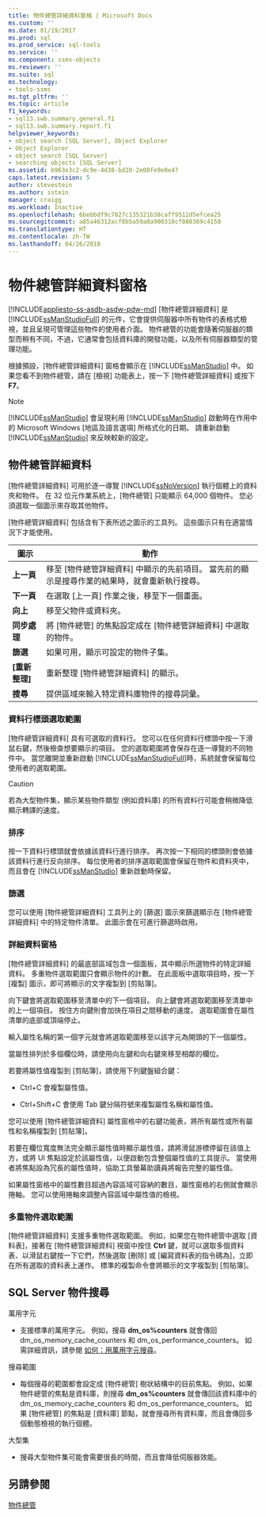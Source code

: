 ```yaml
---
title: 物件總管詳細資料窗格 | Microsoft Docs
ms.custom: ''
ms.date: 01/19/2017
ms.prod: sql
ms.prod_service: sql-tools
ms.service: ''
ms.component: ssms-objects
ms.reviewer: ''
ms.suite: sql
ms.technology:
- tools-ssms
ms.tgt_pltfrm: ''
ms.topic: article
f1_keywords:
- sql13.swb.summary.general.f1
- sql13.swb.summary.report.f1
helpviewer_keywords:
- object search [SQL Server], Object Explorer
- Object Explorer
- object search [SQL Server]
- searching objects [SQL Server]
ms.assetid: b963e3c2-dc9e-4d38-bd28-2e00fe9e0e47
caps.latest.revision: 5
author: stevestein
ms.author: sstein
manager: craigg
ms.workload: Inactive
ms.openlocfilehash: 6bebbdf9c7827c135321b38caff9512d5efcea25
ms.sourcegitcommit: a85a46312acf8b5a59a8a900310cf088369c4150
ms.translationtype: HT
ms.contentlocale: zh-TW
ms.lasthandoff: 04/26/2018
---
```

# <a name="object-explorer-details-pane"></a>物件總管詳細資料窗格
[!INCLUDE[appliesto-ss-asdb-asdw-pdw-md](../../includes/appliesto-ss-asdb-asdw-pdw-md.md)]
[物件總管詳細資料] 是 [!INCLUDE[ssManStudioFull](../../includes/ssmanstudiofull_md.md)] 的元件，它會提供伺服器中所有物件的表格式檢視，並且呈現可管理這些物件的使用者介面。 物件總管的功能會隨著伺服器的類型而稍有不同，不過，它通常會包括資料庫的開發功能，以及所有伺服器類型的管理功能。  
  
根據預設，[物件總管詳細資料] 窗格會顯示在 [!INCLUDE[ssManStudio](../../includes/ssmanstudio_md.md)] 中。 如果您看不到物件總管，請在 [檢視] 功能表上，按一下 [物件總管詳細資料] 或按下 **F7**。  
  
> [!NOTE]  
> [!INCLUDE[ssManStudio](../../includes/ssmanstudio_md.md)] 會呈現利用 [!INCLUDE[ssManStudio](../../includes/ssmanstudio_md.md)] 啟動時在作用中的 Microsoft Windows [地區及語言選項] 所格式化的日期。 請重新啟動 [!INCLUDE[ssManStudio](../../includes/ssmanstudio_md.md)] 來反映較新的設定。  
  
## <a name="object-explorer-details"></a>物件總管詳細資料  
[物件總管詳細資料] 可用於逐一導覽 [!INCLUDE[ssNoVersion](../../includes/ssnoversion_md.md)] 執行個體上的資料夾和物件。 在 32 位元作業系統上，[物件總管] 只能顯示 64,000 個物件。 您必須選取一個圖示來存取其他物件。  
  
[物件總管詳細資料] 包括含有下表所述之圖示的工具列。 這些圖示只有在適當情況下才能使用。  
  
|圖示|動作|  
|--------|----------|  
|**上一頁**|移至 [物件總管詳細資料] 中顯示的先前項目。 當先前的顯示是搜尋作業的結果時，就會重新執行搜尋。|  
|**下一頁**|在選取 [上一頁] 作業之後，移至下一個畫面。|  
|**向上**|移至父物件或資料夾。|  
|**同步處理**|將 [物件總管] 的焦點設定成在 [物件總管詳細資料] 中選取的物件。|  
|**篩選**|如果可用，顯示可設定的物件子集。|  
|**[重新整理]**|重新整理 [物件總管詳細資料] 的顯示。|  
|**搜尋**|提供區域來輸入特定資料庫物件的搜尋詞彙。|  
  
### <a name="column-header-selections"></a>資料行標頭選取範圍  
[物件總管詳細資料] 具有可選取的資料行。 您可以在任何資料行標頭中按一下滑鼠右鍵，然後檢查想要顯示的項目。 您的選取範圍將會保存在逐一導覽的不同物件中。 當您離開並重新啟動 [!INCLUDE[ssManStudioFull](../../includes/ssmanstudiofull_md.md)]時，系統就會保留每位使用者的選取範圍。  
  
> [!CAUTION]  
> 若為大型物件集，顯示某些物件類型 (例如資料庫) 的所有資料行可能會稍微降低顯示轉譯的速度。  
  
### <a name="sorting"></a>排序  
按一下資料行標頭就會依據該資料行進行排序。 再次按一下相同的標頭則會依據該資料行進行反向排序。 每位使用者的排序選取範圍會保留在物件和資料夾中，而且會在 [!INCLUDE[ssManStudio](../../includes/ssmanstudio_md.md)] 重新啟動時保留。  
  
### <a name="filtering"></a>篩選  
您可以使用 [物件總管詳細資料] 工具列上的 [篩選] 圖示來篩選顯示在 [物件總管詳細資料] 中的特定物件清單。 此圖示會在可進行篩選時啟用。  
  
### <a name="details-pane"></a>詳細資料窗格  
[物件總管詳細資料] 的最底部區域包含一個面板，其中顯示所選物件的特定詳細資料。 多重物件選取範圍只會顯示物件的計數。 在此面板中選取項目時，按一下 [複製] 圖示，即可將顯示的文字複製到 [剪貼簿]。  
  
向下鍵會將選取範圍移至清單中的下一個項目。 向上鍵會將選取範圍移至清單中的上一個項目。 按住方向鍵則會加快在項目之間移動的速度。 選取範圍會在屬性清單的底部或頂端停止。  
  
輸入屬性名稱的第一個字元就會將選取範圍移至以該字元為開頭的下一個屬性。  
  
當屬性排列於多個欄位時，請使用向左鍵和向右鍵來移至相鄰的欄位。  
  
若要將屬性值複製到 [剪貼簿]，請使用下列鍵盤組合鍵：  
  
-   Ctrl+C 會複製屬性值。  
  
-   Ctrl+Shift+C 會使用 Tab 鍵分隔符號來複製屬性名稱和屬性值。  
  
您可以使用 [物件總管詳細資料] 屬性窗格中的右鍵功能表，將所有屬性或所有屬性和名稱複製到 [剪貼簿]。  
  
若要在欄位寬度無法完全顯示屬性值時顯示屬性值，請將滑鼠游標停留在該值上方，或將 UI 焦點設定於該屬性值，以便啟動包含整個屬性值的工具提示。 當使用者將焦點設為冗長的屬性值時，協助工具螢幕助讀員將報告完整的屬性值。  
  
如果屬性窗格中的屬性數目超過內容區域可容納的數目，屬性窗格的右側就會顯示捲軸。 您可以使用捲軸來調整內容區域中屬性值的檢視。  
  
### <a name="multiple-object-selection"></a>多重物件選取範圍  
[物件總管詳細資料] 支援多重物件選取範圍。 例如，如果您在物件總管中選取 [資料表]，接著在 [物件總管詳細資料] 視窗中按住 **Ctrl** 鍵，就可以選取多個資料表、以滑鼠右鍵按一下它們，然後選取 [刪除] 或 [編寫資料表的指令碼為]，立即在所有選取的資料表上運作。 標準的複製命令會將顯示的文字複製到 [剪貼簿]。  
  
## <a name="sql-server-object-search"></a>SQL Server 物件搜尋  
萬用字元  
  
-   支援標準的萬用字元。 例如，搜尋 **dm_os%counters** 就會傳回 dm_os_memory_cache_counters 和 dm_os_performance_counters。 如需詳細資訊，請參閱 [如何：用萬用字元搜尋](http://msdn.microsoft.com/en-us/449600f8-cc87-4b3f-878a-59c158a88a40)。  
  
搜尋範圍  
  
-   每個搜尋的範圍都會設定成 [物件總管] 樹狀結構中的目前焦點。 例如，如果物件總管的焦點是資料庫，則搜尋 **dm_os%counters** 就會傳回該資料庫中的 dm_os_memory_cache_counters 和 dm_os_performance_counters。 如果 [物件總管] 的焦點是 [資料庫] 節點，就會搜尋所有資料庫，而且會傳回多個動態檢視的執行個體。  
  
大型集  
  
-   搜尋大型物件集可能會需要很長的時間，而且會降低伺服器效能。  
  
## <a name="see-also"></a>另請參閱  
[物件總管](../../ssms/object/object-explorer.md)  
  
